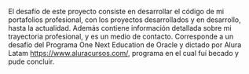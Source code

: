El desafío de este proyecto consiste en desarrollar el código de mi portafolios profesional, con los proyectos desarrollados y en desarrollo, hasta la actualidad. Además contiene información detallada sobre mi trayectoria profesional, y es un medio de contacto. Corresponde a un desafío del Programa One Next Education de Oracle y dictado por Alura Latam https://www.aluracursos.com/, programa en el cual fuí becado y pude concluir.
